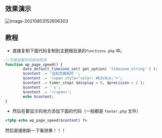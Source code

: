 ## 效果演示

![image-20210803152606303](https://cdn.jsdelivr.net/gh/wilbur147/cdnPictureBed/article/20210803152606.png)



## 教程

- 直接复制下面代码复制到主题根目录的`functions.php` 中。



```php
//页面加载时间自动检测
function wp_page_speed() {
        date_default_timezone_set( get_option( 'timezone_string' ) );
        $content .= '当前页面耗时 ';
        $content .= '<span style="color: #b3c0ce;">';
        $content .= timer_stop( $display = 0, $precision = 2 );
        $content .= ' s';
        $content .= '</span>';
        echo $content;
}
```

- 然后在要显示的地方添加下面的代码（一般都是 `footer.php` 文件）


```php
<?php echo wp_page_speed($content) ?>
```

然后直接刷新一下看效果！！！

